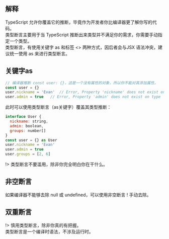 ## 解释
TypeScript 允许你覆盖它的推断，毕竟作为开发者你比编译器更了解你写的代码。  
类型断言主要用于当 TypeScript 推断出来类型并不满足你的需求，你需要手动指定一个类型。  
类型断言，有使用关键字 as 和标签 <> 两种方式，因后者会与JSX 语法冲突，建议统一使用 as 来进行类型断言。  

## 关键字as
```js
// 编译器推断 const user: {}，这是一个没有属性的对象，所以你不能对其添加属性。
const user = {}
user.nickname = 'Evan'  // Error, Property 'nickname' does not exist on type '{}'
user.admin = true   // Error, Property 'admin' does not exist on type '{}'
```
此时可以使用类型断言（as关键字）覆盖其类型推断：  

```js
interface User {
  nickname: string,
  admin: boolean,
  groups: number[]
}
const user = {} as User
user.nickname = 'Evan' 
user.admin = true       
user.groups = [2, 6]
```
!> 类型断言不要滥用，除非你完全明白你在干什么。  

## 非空断言
如果编译器不能够去除 null 或 undefined，可以使用非空断言 ! 手动去除。

## 双重断言

!> 慎用类型断言，除非你真的有把握。  
类型断言是一个编译时语法，不涉及运行时。